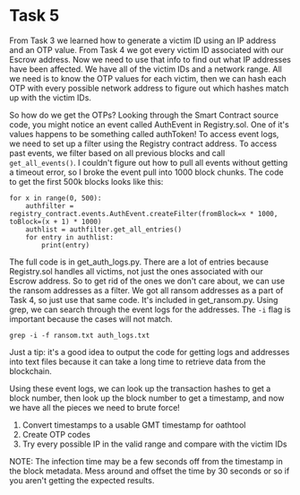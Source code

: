 # Task 5

From Task 3 we learned how to generate a victim ID using an IP address and an 
OTP value. From Task 4 we got every victim ID associated with our Escrow 
address. Now we need to use that info to find out what IP addresses have been 
affected. We have all of the victim IDs and a network range. All we need is to
know the OTP values for each victim, then we can hash each OTP with every 
possible network address to figure out which hashes match up with the victim 
IDs. 

So how do we get the OTPs? Looking through the Smart Contract source code,
you might notice an event called AuthEvent in Registry.sol. One of it's values
happens to be something called authToken! To access event logs, we need to set
up a filter using the Registry contract address. To access past events, we 
filter based on all previous blocks and call `get_all_events()`. I couldn't
figure out how to pull all events without getting a timeout error, so I broke
the event pull into 1000 block chunks. The code to get the first 500k blocks
looks like this:
```
for x in range(0, 500):
    authfilter = registry_contract.events.AuthEvent.createFilter(fromBlock=x * 1000, toBlock=(x + 1) * 1000)
    authlist = authfilter.get_all_entries()
    for entry in authlist:
        print(entry)
```
The full code is in get_auth_logs.py. There are a lot of entries because 
Registry.sol handles all victims, not just the ones associated with our Escrow 
address. So to get rid of the ones we don't care about, we can use the ransom 
addresses as a filter. We got all ransom addresses as a part of Task 4, so just
use that same code. It's included in get_ransom.py. Using grep, we can search 
through the event logs for the addresses. The `-i` flag is important because
the cases will not match.  
```
grep -i -f ransom.txt auth_logs.txt 
``` 
Just a tip: it's a good idea to output the code for getting logs and addresses
into text files because it can take a long time to retrieve data from the
blockchain.

Using these event logs, we can look up the transaction hashes to get a block number,
then look up the block number to get a timestamp, and now we have all the pieces we
need to brute force!

1. Convert timestamps to a usable GMT timestamp for oathtool
2. Create OTP codes
3. Try every possible IP in the valid range and compare with the victim IDs

NOTE: The infection time may be a few seconds off from the timestamp in the block
metadata. Mess around and offset the time by 30 seconds or so if you aren't getting
the expected results.



